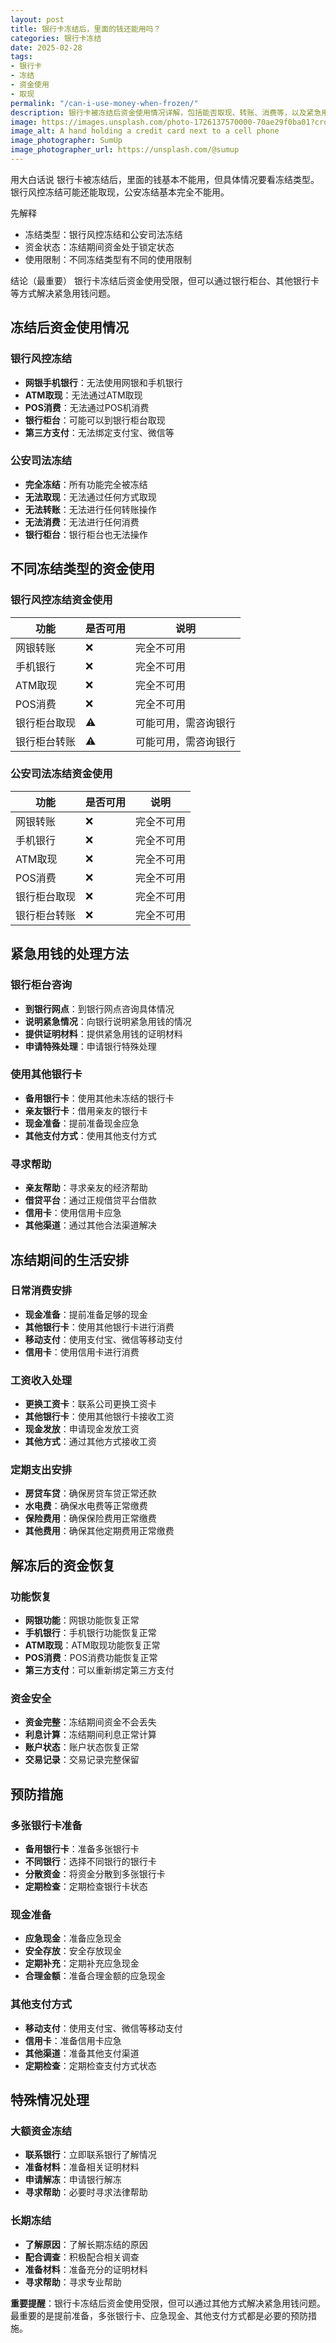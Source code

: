 ```yaml
---
layout: post
title: 银行卡冻结后，里面的钱还能用吗？
categories: 银行卡冻结
date: 2025-02-28
tags:
- 银行卡
- 冻结
- 资金使用
- 取现
permalink: "/can-i-use-money-when-frozen/"
description: 银行卡被冻结后资金使用情况详解，包括能否取现、转账、消费等，以及紧急用钱的处理方法。
image: https://images.unsplash.com/photo-1726137570000-70ae29f0ba01?crop=entropy&cs=tinysrgb&fit=max&fm=jpg&ixid=M3w4MDE0MTh8MHwxfHNlYXJjaHw2fHxmcm96ZW4tYmFuay1jYXJkLWFjY2Vzc3xlbnwwfDB8fHwxNzU3MzE5NTAyfDA&ixlib=rb-4.1.0&q=80&w=1080
image_alt: A hand holding a credit card next to a cell phone
image_photographer: SumUp
image_photographer_url: https://unsplash.com/@sumup
---
```

用大白话说
银行卡被冻结后，里面的钱基本不能用，但具体情况要看冻结类型。银行风控冻结可能还能取现，公安冻结基本完全不能用。

先解释
- 冻结类型：银行风控冻结和公安司法冻结
- 资金状态：冻结期间资金处于锁定状态
- 使用限制：不同冻结类型有不同的使用限制

结论（最重要）
银行卡冻结后资金使用受限，但可以通过银行柜台、其他银行卡等方式解决紧急用钱问题。

## 冻结后资金使用情况

### 银行风控冻结
- **网银手机银行**：无法使用网银和手机银行
- **ATM取现**：无法通过ATM取现
- **POS消费**：无法通过POS机消费
- **银行柜台**：可能可以到银行柜台取现
- **第三方支付**：无法绑定支付宝、微信等

### 公安司法冻结
- **完全冻结**：所有功能完全被冻结
- **无法取现**：无法通过任何方式取现
- **无法转账**：无法进行任何转账操作
- **无法消费**：无法进行任何消费
- **银行柜台**：银行柜台也无法操作

## 不同冻结类型的资金使用

### 银行风控冻结资金使用
| 功能 | 是否可用 | 说明 |
|------|---------|------|
| 网银转账 | ❌ | 完全不可用 |
| 手机银行 | ❌ | 完全不可用 |
| ATM取现 | ❌ | 完全不可用 |
| POS消费 | ❌ | 完全不可用 |
| 银行柜台取现 | ⚠️ | 可能可用，需咨询银行 |
| 银行柜台转账 | ⚠️ | 可能可用，需咨询银行 |

### 公安司法冻结资金使用
| 功能 | 是否可用 | 说明 |
|------|---------|------|
| 网银转账 | ❌ | 完全不可用 |
| 手机银行 | ❌ | 完全不可用 |
| ATM取现 | ❌ | 完全不可用 |
| POS消费 | ❌ | 完全不可用 |
| 银行柜台取现 | ❌ | 完全不可用 |
| 银行柜台转账 | ❌ | 完全不可用 |

## 紧急用钱的处理方法

### 银行柜台咨询
- **到银行网点**：到银行网点咨询具体情况
- **说明紧急情况**：向银行说明紧急用钱的情况
- **提供证明材料**：提供紧急用钱的证明材料
- **申请特殊处理**：申请银行特殊处理

### 使用其他银行卡
- **备用银行卡**：使用其他未冻结的银行卡
- **亲友银行卡**：借用亲友的银行卡
- **现金准备**：提前准备现金应急
- **其他支付方式**：使用其他支付方式

### 寻求帮助
- **亲友帮助**：寻求亲友的经济帮助
- **借贷平台**：通过正规借贷平台借款
- **信用卡**：使用信用卡应急
- **其他渠道**：通过其他合法渠道解决

## 冻结期间的生活安排

### 日常消费安排
- **现金准备**：提前准备足够的现金
- **其他银行卡**：使用其他银行卡进行消费
- **移动支付**：使用支付宝、微信等移动支付
- **信用卡**：使用信用卡进行消费

### 工资收入处理
- **更换工资卡**：联系公司更换工资卡
- **其他银行卡**：使用其他银行卡接收工资
- **现金发放**：申请现金发放工资
- **其他方式**：通过其他方式接收工资

### 定期支出安排
- **房贷车贷**：确保房贷车贷正常还款
- **水电费**：确保水电费等正常缴费
- **保险费用**：确保保险费用正常缴费
- **其他费用**：确保其他定期费用正常缴费

## 解冻后的资金恢复

### 功能恢复
- **网银功能**：网银功能恢复正常
- **手机银行**：手机银行功能恢复正常
- **ATM取现**：ATM取现功能恢复正常
- **POS消费**：POS消费功能恢复正常
- **第三方支付**：可以重新绑定第三方支付

### 资金安全
- **资金完整**：冻结期间资金不会丢失
- **利息计算**：冻结期间利息正常计算
- **账户状态**：账户状态恢复正常
- **交易记录**：交易记录完整保留

## 预防措施

### 多张银行卡准备
- **备用银行卡**：准备多张银行卡
- **不同银行**：选择不同银行的银行卡
- **分散资金**：将资金分散到多张银行卡
- **定期检查**：定期检查银行卡状态

### 现金准备
- **应急现金**：准备应急现金
- **安全存放**：安全存放现金
- **定期补充**：定期补充应急现金
- **合理金额**：准备合理金额的应急现金

### 其他支付方式
- **移动支付**：使用支付宝、微信等移动支付
- **信用卡**：准备信用卡应急
- **其他渠道**：准备其他支付渠道
- **定期检查**：定期检查支付方式状态

## 特殊情况处理

### 大额资金冻结
- **联系银行**：立即联系银行了解情况
- **准备材料**：准备相关证明材料
- **申请解冻**：申请银行解冻
- **寻求帮助**：必要时寻求法律帮助

### 长期冻结
- **了解原因**：了解长期冻结的原因
- **配合调查**：积极配合相关调查
- **准备材料**：准备充分的证明材料
- **寻求帮助**：寻求专业帮助

**重要提醒**：银行卡冻结后资金使用受限，但可以通过其他方式解决紧急用钱问题。最重要的是提前准备，多张银行卡、应急现金、其他支付方式都是必要的预防措施。
